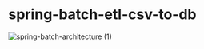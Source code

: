 # spring-batch-etl-csv-to-db

![spring-batch-architecture (1)](https://user-images.githubusercontent.com/18032060/116794607-e1f68c80-aaeb-11eb-842e-b807911aaa6d.png)
